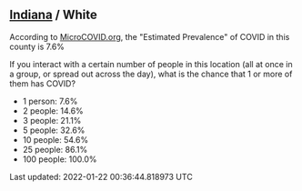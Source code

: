 
## [Indiana](/united-states/indiana) / White

According to [MicroCOVID.org](http://microcovid.org),
the "Estimated Prevalence" of COVID in this county is 7.6%

If you interact with a certain number of people in this location
(all at once in a group, or spread out across the day), what is the chance that
1 or more of them has COVID?

- 1 person: 7.6%
- 2 people: 14.6%
- 3 people: 21.1%
- 5 people: 32.6%
- 10 people: 54.6%
- 25 people: 86.1%
- 100 people: 100.0%

Last updated: 2022-01-22 00:36:44.818973 UTC
